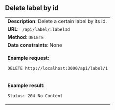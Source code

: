 ## Delete label by id

<table>
    <tr><td> <b>Description</b>: Delete a certain label by its id. </td></tr>
    <tr><td> <b>URL</b>: <code> /api/label/:labelId </code> </td></tr>
    <tr><td> <b>Method</b>: <code>DELETE</code> </td></tr>
    <tr><td> <b>Data constraints</b>: None </td></tr>
<tr><td>

**Example request:**

`DELETE http://localhost:3000/api/label/1`

</td></tr>
<tr><td>

**Example result:**

`Status: 204 No Content`

</td></tr>
</table>
